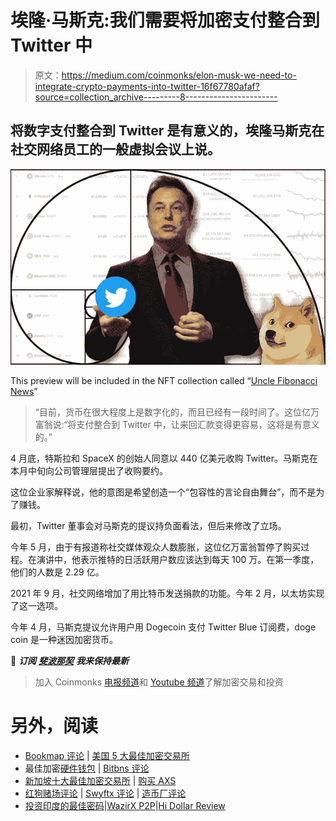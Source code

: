 # 埃隆·马斯克:我们需要将加密支付整合到 Twitter 中

> 原文：<https://medium.com/coinmonks/elon-musk-we-need-to-integrate-crypto-payments-into-twitter-16f67780afaf?source=collection_archive---------8----------------------->

## 将数字支付整合到 Twitter 是有意义的，埃隆马斯克在社交网络员工的一般虚拟会议上说。

![](img/bb6d5190ccd377fedb5fe827e9d0868f.png)

This preview will be included in the NFT collection called “[Uncle Fibonacci News](https://opensea.io/collection/uncle-fibonacci-news)”

> “目前，货币在很大程度上是数字化的，而且已经有一段时间了。这位亿万富翁说:“将支付整合到 Twitter 中，让来回汇款变得更容易，这将是有意义的。”

4 月底，特斯拉和 SpaceX 的创始人同意以 440 亿美元收购 Twitter。马斯克在本月中旬向公司管理层提出了收购要约。

这位企业家解释说，他的意图是希望创造一个“包容性的言论自由舞台”，而不是为了赚钱。

最初，Twitter 董事会对马斯克的提议持负面看法，但后来修改了立场。

今年 5 月，由于有报道称社交媒体观众人数膨胀，这位亿万富翁暂停了购买过程。在演讲中，他表示推特的日活跃用户数应该达到每天 100 万。在第一季度，他们的人数是 2.29 亿。

2021 年 9 月，社交网络增加了用比特币发送捐款的功能。今年 2 月，以太坊实现了这一选项。

今年 4 月，马斯克提议允许用户用 Dogecoin 支付 Twitter Blue 订阅费，doge coin 是一种迷因加密货币。

📰 ***订阅*** [***斐波那契***](/@unclefibonacci) ***我来保持最新***

> 加入 Coinmonks [电报频道](https://t.me/coincodecap)和 [Youtube 频道](https://www.youtube.com/c/coinmonks/videos)了解加密交易和投资

# 另外，阅读

*   [Bookmap 评论](https://coincodecap.com/bookmap-review-2021-best-trading-software) | [美国 5 大最佳加密交易所](https://coincodecap.com/crypto-exchange-usa)
*   最佳加密[硬件钱包](/coinmonks/hardware-wallets-dfa1211730c6) | [Bitbns 评论](/coinmonks/bitbns-review-38256a07e161)
*   [新加坡十大最佳加密交易所](https://coincodecap.com/crypto-exchange-in-singapore) | [购买 AXS](https://coincodecap.com/buy-axs-token)
*   [红狗赌场评论](https://coincodecap.com/red-dog-casino-review) | [Swyftx 评论](https://coincodecap.com/swyftx-review) | [造币厂评论](https://coincodecap.com/coingate-review)
*   [投资印度的最佳密码](https://coincodecap.com/best-crypto-to-invest-in-india-in-2021)|[WazirX P2P](https://coincodecap.com/wazirx-p2p)|[Hi Dollar Review](https://coincodecap.com/hi-dollar-review)